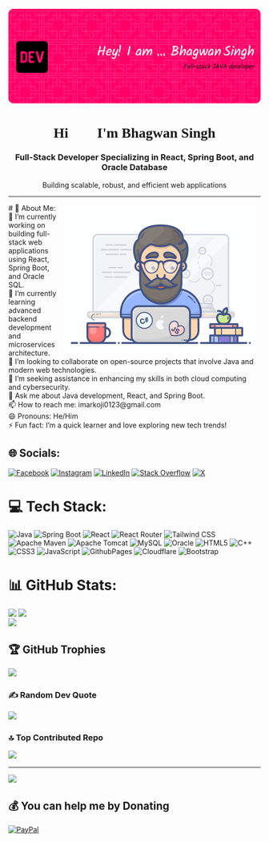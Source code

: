 ![MasterHead](https://github.com/itmarko/itmarko/blob/main/bhagwan.png)
<div align="center">
 <h1 style="font-family: 'Pacifico', cursive;">Hi 👨‍💻 I'm Bhagwan Singh</h1>
  <h3>Full-Stack Developer Specializing in React, Spring Boot, and Oracle Database</h3>
<!--   <p>Building scalable, robust, and efficient web applications</p> -->
<!--   <h1>👨‍💻 Full-Stack Developer</h1>
  <h3>Specializing in React, Spring Boot, and Oracle Database</h3> -->
  <p>Building scalable, robust, and efficient web applications</p>
</div>
<hr/>
<img align="right" alt="Coding" width="400" src="https://github.com/itmarko/itmarko/blob/main/programmer.gif">
  # 💫 About Me:
🔭 I’m currently working on building full-stack web applications using React, Spring Boot, and Oracle SQL.<br>
🌱 I’m currently learning advanced backend development and microservices architecture.<br>
👯 I’m looking to collaborate on open-source projects that involve Java and modern web technologies.<br>
🤔 I’m seeking assistance in enhancing my skills in both cloud computing and cybersecurity.<br>
💬 Ask me about Java development, React, and Spring Boot.<br>
📫 How to reach me: imarkoji0123@gmail.com<br>
😄 Pronouns: He/Him<br>
⚡ Fun fact: I’m a quick learner and love exploring new tech trends!<br>


## 🌐 Socials:
[![Facebook](https://img.shields.io/badge/Facebook-%231877F2.svg?logo=Facebook&logoColor=white)](https://facebook.com/itmarko.in) [![Instagram](https://img.shields.io/badge/Instagram-%23E4405F.svg?logo=Instagram&logoColor=white)](https://instagram.com/it.marko) [![LinkedIn](https://img.shields.io/badge/LinkedIn-%230077B5.svg?logo=linkedin&logoColor=white)](https://linkedin.com/in/it-marko) [![Stack Overflow](https://img.shields.io/badge/-Stackoverflow-FE7A16?logo=stack-overflow&logoColor=white)](https://stackoverflow.com/users/12069284) [![X](https://img.shields.io/badge/X-black.svg?logo=X&logoColor=white)](https://x.com/it_marko) 

# 💻 Tech Stack:
![Java](https://img.shields.io/badge/java-%23ED8B00.svg?style=plastic&logo=openjdk&logoColor=white)
![Spring Boot](https://img.shields.io/badge/springboot-%236DB33F.svg?style=plastic&logo=spring&logoColor=white)
![React](https://img.shields.io/badge/react-%2320232a.svg?style=plastic&logo=react&logoColor=%2361DAFB)
![React Router](https://img.shields.io/badge/React_Router-CA4245?style=plastic&logo=react-router&logoColor=white)
![Tailwind CSS](https://img.shields.io/badge/tailwindcss-%2338B2AC.svg?style=plastic&logo=tailwindcss&logoColor=white)
![Apache Maven](https://img.shields.io/badge/Apache%20Maven-C71A36?style=plastic&logo=Apache%20Maven&logoColor=white)
![Apache Tomcat](https://img.shields.io/badge/apache%20tomcat-%23F8DC75.svg?style=plastic&logo=apache-tomcat&logoColor=black)
![MySQL](https://img.shields.io/badge/mysql-4479A1.svg?style=plastic&logo=mysql&logoColor=white)
![Oracle](https://img.shields.io/badge/Oracle-F80000?style=plastic&logo=oracle&logoColor=white)
![HTML5](https://img.shields.io/badge/html5-%23E34F26.svg?style=plastic&logo=html5&logoColor=white) 
![C++](https://img.shields.io/badge/c++-%2300599C.svg?style=plastic&logo=c%2B%2B&logoColor=white) 
![CSS3](https://img.shields.io/badge/css3-%231572B6.svg?style=plastic&logo=css3&logoColor=white) 
![JavaScript](https://img.shields.io/badge/javascript-%23323330.svg?style=plastic&logo=javascript&logoColor=%23F7DF1E) 
![GithubPages](https://img.shields.io/badge/github%20pages-121013?style=plastic&logo=github&logoColor=white)
![Cloudflare](https://img.shields.io/badge/Cloudflare-F38020?style=plastic&logo=Cloudflare&logoColor=white)
![Bootstrap](https://img.shields.io/badge/bootstrap-%238511FA.svg?style=plastic&logo=bootstrap&logoColor=white)
# 📊 GitHub Stats:
![](https://github-readme-stats.vercel.app/api?username=itmarko&theme=dark&hide_border=false&include_all_commits=true&count_private=true)
![](https://github-readme-streak-stats.herokuapp.com/?user=itmarko&theme=dark&hide_border=false)<br/>
![](https://github-readme-stats.vercel.app/api/top-langs/?username=itmarko&theme=dark&hide_border=false&include_all_commits=true&count_private=true&layout=compact)

## 🏆 GitHub Trophies
![](https://github-profile-trophy.vercel.app/?username=itmarko&theme=radical&no-frame=false&no-bg=true&margin-w=4)

### ✍️ Random Dev Quote
![](https://quotes-github-readme.vercel.app/api?type=horizontal&theme=merko)

### 🔝 Top Contributed Repo
![](https://github-contributor-stats.vercel.app/api?username=itmarko&limit=5&theme=dark&combine_all_yearly_contributions=true)

---
[![](https://visitcount.itsvg.in/api?id=itmarko&icon=7&color=10)](https://visitcount.itsvg.in)

  ## 💰 You can help me by Donating
  [![PayPal](https://img.shields.io/badge/PayPal-00457C?style=for-the-badge&logo=paypal&logoColor=white)](https://paypal.me/itmarko) 

  
